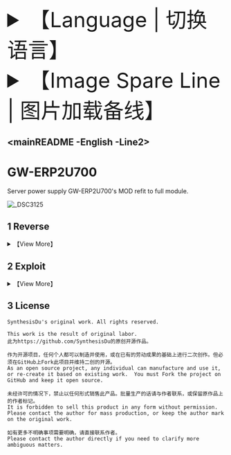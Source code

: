 <font size='50'>

<details>

 <summary>【Language | 切换语言】</summary>

<br>

**> English**

<a href='.\mainREADME -Chinese -Line1.md'>简体中文</a>

</details>

<details>

 <summary>【Image Spare Line | 图片加载备线】</summary>

<br>

<a href='..\README.md'>Line1</a>

**> Line2**

</details>

</font>

## <mainREADME -English -Line2>

# GW-ERP2U700

Server power supply GW-ERP2U700's MOD refit to full module.

![_DSC3125](.\\DismantlingFigure\_DSC3125.JPG)

## 1 Reverse

<details>


 <summary>【View More】</summary>



</details>

## 2 Exploit

<details>


<summary>【View More】</summary>



</details>

## 3 License

```
SynthesisDu's original work. All rights reserved.

This work is the result of original labor.
此为https://github.com/SynthesisDu的原创开源作品。

作为开源项目，任何个人都可以制造并使用，或在已有的劳动成果的基础上进行二次创作。但必须在GitHub上Fork此项目并维持二创的开源。
As an open source project, any individual can manufacture and use it, or re-create it based on existing work.  You must Fork the project on GitHub and keep it open source.  

未经许可的情况下，禁止以任何形式销售此产品。批量生产的话请与作者联系，或保留原作品上的作者标记。
It is forbidden to sell this product in any form without permission.  Please contact the author for mass production, or keep the author mark on the original work.  

如有更多不明确事项需要明确，请直接联系作者。
Please contact the author directly if you need to clarify more ambiguous matters.
```
